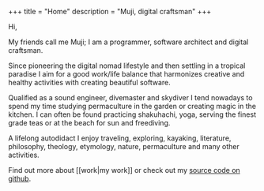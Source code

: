 +++
title = "Home"
description = "Muji, digital craftsman"
+++

Hi,

My friends call me Muji; I am a programmer, software architect and digital craftsman.

Since pioneering the digital nomad lifestyle and then settling in a tropical paradise I aim for a good work/life balance that harmonizes creative and healthy activities with creating beautiful software.

Qualified as a sound engineer, divemaster and skydiver I tend nowadays to spend my time studying permaculture in the garden or creating magic in the kitchen. I can often be found practicing shakuhachi, yoga, serving the finest grade teas or at the beach for sun and freediving.

A lifelong autodidact I enjoy traveling, exploring, kayaking, literature, philosophy, theology, etymology, nature, permaculture and many other activities.

Find out more about [[work|my work]] or check out my [source code on github](https://github.com/tmpfs "Source Code").
